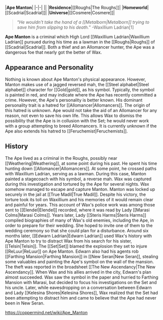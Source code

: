 |**Ape Manton**|
|-|-|
||
|**Residence**|[[Roughs\|The Roughs]]|
|**Homeworld**|[[Scadrial\|Scadrial]]|
|**Universe**|[[Cosmere\|Cosmere]]|

>“*He wouldn't take the hand of a [[Metalborn\|Metalborn]] trying to save him from slipping to his death.*”
\-Waxillium Ladrian[1]


**Ape Manton** is a criminal which High Lord [[Waxillium Ladrian\|Waxillium Ladrian]] pursued during his time as a lawman in the [[Roughs\|Roughs]] of [[Scadrial\|Scadrial]]. Both a thief and an Allomancer hunter, the Ape was a dangerous foe that nearly got the better of Wax.

## Appearance and Personality
Nothing is known about Ape Manton's physical appearance. However, Manton makes use of a jagged reversed mah, the [[Steel alphabet\|Steel alphabet]] character for [[Gold\|gold]], as his symbol. Typically, the symbol is painted in red, and may indicate where the Ape has recently committed a crime.
However, the Ape's personality is better known. His dominant personality trait is a hatred for [[Allomancer\|Allomancers]]. The origin of this hatred is unknown. Ape would not take the aid of an Allomancer for any reason, not even to save his own life. This allows Wax to dismiss the possibility that the Ape is in collusion with the Set; he would never work with a group attempting to breed Allomancers. It is currently unknown if the Ape also extends his hatred to [[Feruchemist\|Feruchemists]].

## History
The Ape lived as a criminal in the Roughs, possibly near [[Weathering\|Weathering]], at some point during his past. He spent his time hunting down [[Allomancer\|Allomancers]]. At some point, he crossed paths with Waxillium Ladrian, serving as a lawman. During this case, Manton painted a stagecoach with his symbol, a reverse mah. Wax was captured during this investigation and tortured by the Ape for several nights. Wax somehow managed to escape and capture Manton. Manton was locked up securely in the jail at [[True Madil\|True Madil]]. Despite his victory, the torture took its toll on Waxillium and his memories of it would remain clear and painful for years. This account of Wax's police work was among those sent to [[Elendel\|Elendel]] recorded, where it was read by Lady [[Marasi Colms\|Marasi Colms]].
Years later, Lady [[Steris Harms\|Steris Harms]] compiled biographies of many of Wax's old enemies, including the Ape, in order to prepare for their wedding. She hoped to invite one of them to the wedding ceremony so that she could plan for a disturbance.
Around six months later, [[Edwarn Ladrian\|Edwarn Ladrian]] used Wax's history with Ape Manton to try to distract Wax from his search for his sister, [[Telsin\|Telsin]]. The [[Set\|Set]] blamed the explosion they set to injure [[ReLuur\|ReLuur]] on Ape Manton. Edwarn also had his agents rob [[Farthing Mansion\|Farthing Mansion]] in [[New Seran\|New Seran]], stealing some valuables and painting the Ape's symbol on the wall of the mansion. The theft was reported in the broadsheet [[The New Ascendancy\|The New Ascendancy]]. When Wax and his allies arrived in the city, Edwarn's plan almost succeeded. Wax saw the symbol in the paper and hurried to Farthing Mansion with Marasi, but decided to focus his investigations on the Set and his uncle. Later, while eavesdropping on a conversation between Edwarn and Lady [[Kelesina Shores\|Kelesina Shores]], Wax realized that the Set had been attempting to distract him and came to believe that the Ape had never been in New Seran.



https://coppermind.net/wiki/Ape_Manton
